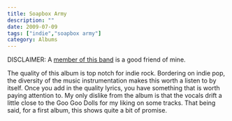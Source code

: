 ```yaml
---
title: Soapbox Army
description: ""
date: 2009-07-09
tags: ["indie","soapbox army"]
category: Albums
---
```


DISCLAIMER: A <a href="http://kevinwolkober.com/">member of this band</a> is a good friend of mine.

The quality of this album is top notch for indie rock. Bordering on indie pop, the diversity of the music instrumentation makes this worth a listen to by itself. Once you add in the quality lyrics, you have something that is worth paying attention to. My only dislike from the album is that the vocals drift a little close to the Goo Goo Dolls for my liking on some tracks. That being said, for a first album, this shows quite a bit of promise.
